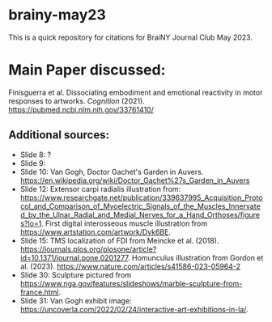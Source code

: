 # brainy-may23
This is a quick repository for citations for BraiNY Journal Club May 2023.

# Main Paper discussed:
Finisguerra et al. Dissociating embodiment and emotional reactivity in motor responses to artworks. *Cognition* (2021). https://pubmed.ncbi.nlm.nih.gov/33761410/ 

## Additional sources:
- Slide 8: ?
- Slide 9: 
- Slide 10: Van Gogh, Doctor Gachet's Garden in Auvers. https://en.wikipedia.org/wiki/Doctor_Gachet%27s_Garden_in_Auvers
- Slide 12: Extensor carpi radialis illustration from: https://www.researchgate.net/publication/339637995_Acquisition_Protocol_and_Comparison_of_Myoelectric_Signals_of_the_Muscles_Innervated_by_the_Ulnar_Radial_and_Medial_Nerves_for_a_Hand_Orthoses/figures?lo=1. First digital interosseous muscle illustration from https://www.artstation.com/artwork/Dvk6BE.
- Slide 15: TMS localization of FDI from Meincke et al. (2018). https://journals.plos.org/plosone/article?id=10.1371/journal.pone.0201277. Homunculus illustration from Gordon et al. (2023). https://www.nature.com/articles/s41586-023-05964-2 
- Slide 30: Sculpture pictured from https://www.nga.gov/features/slideshows/marble-sculpture-from-france.html.
- Slide 31: Van Gogh exhibit image: https://uncoverla.com/2022/02/24/interactive-art-exhibitions-in-la/.

